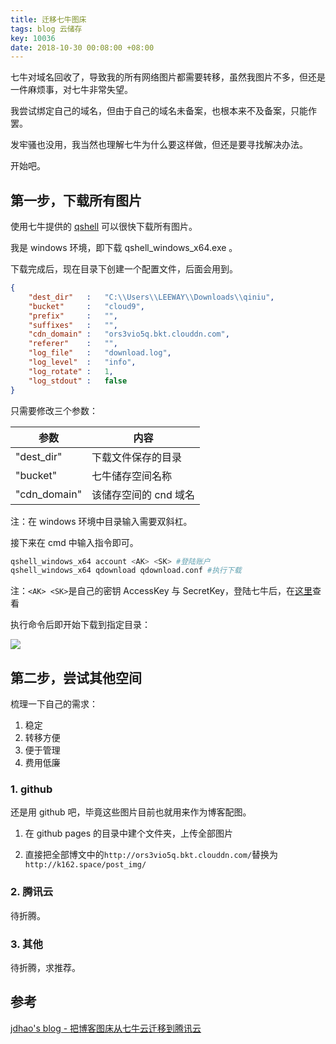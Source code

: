 ```yaml
---
title: 迁移七牛图床
tags: blog 云储存
key: 10036
date: 2018-10-30 00:08:00 +08:00
---
```


七牛对域名回收了，导致我的所有网络图片都需要转移，虽然我图片不多，但还是一件麻烦事，对七牛非常失望。

我尝试绑定自己的域名，但由于自己的域名未备案，也根本来不及备案，只能作罢。

发牢骚也没用，我当然也理解七牛为什么要这样做，但还是要寻找解决办法。

开始吧。

<!--more-->

## 第一步，下载所有图片

使用七牛提供的 [qshell](https://developer.qiniu.com/kodo/tools/1302/qshell) 可以很快下载所有图片。

我是 windows 环境，即下载 qshell_windows_x64.exe 。

下载完成后，现在目录下创建一个配置文件，后面会用到。

```json
{
    "dest_dir"   :   "C:\\Users\\LEEWAY\\Downloads\\qiniu",
    "bucket"     :   "cloud9",
    "prefix"     :   "",
    "suffixes"   :   "",
    "cdn_domain" :   "ors3vio5q.bkt.clouddn.com",
    "referer"    :   "",
    "log_file"   :   "download.log",
    "log_level"  :   "info",
    "log_rotate" :   1,
    "log_stdout" :   false
}
```
只需要修改三个参数：

| 参数  | 内容  |
| ------------ | ------------ |
| "dest_dir"  | 下载文件保存的目录  |
| "bucket"  |  七牛储存空间名称 |
| "cdn_domain"  | 该储存空间的 cnd 域名  |

注：在 windows 环境中目录输入需要双斜杠。

接下来在 cmd 中输入指令即可。

```bash
qshell_windows_x64 account <AK> <SK> #登陆账户
qshell_windows_x64 qdownload qdownload.conf #执行下载
```

注：`<AK> <SK>`是自己的密钥 AccessKey 与 SecretKey，登陆七牛后，在[这里](https://portal.qiniu.com/user/key)查看

执行命令后即开始下载到指定目录：

![](http://k162.space/post_img/18-10-30/723215881.png)

## 第二步，尝试其他空间

梳理一下自己的需求：

1. 稳定
1. 转移方便
2. 便于管理
3. 费用低廉

### 1. github

还是用 github 吧，毕竟这些图片目前也就用来作为博客配图。

1. 在 github pages 的目录中建个文件夹，上传全部图片

2. 直接把全部博文中的`http://ors3vio5q.bkt.clouddn.com/`替换为`http://k162.space/post_img/`

### 2. 腾讯云

待折腾。

### 3. 其他

待折腾，求推荐。

## 参考

[jdhao's blog - 把博客图床从七牛云迁移到腾讯云](https://jdhao.github.io/2018/10/20/qiuniu_migrate_to_tencent_cos/)